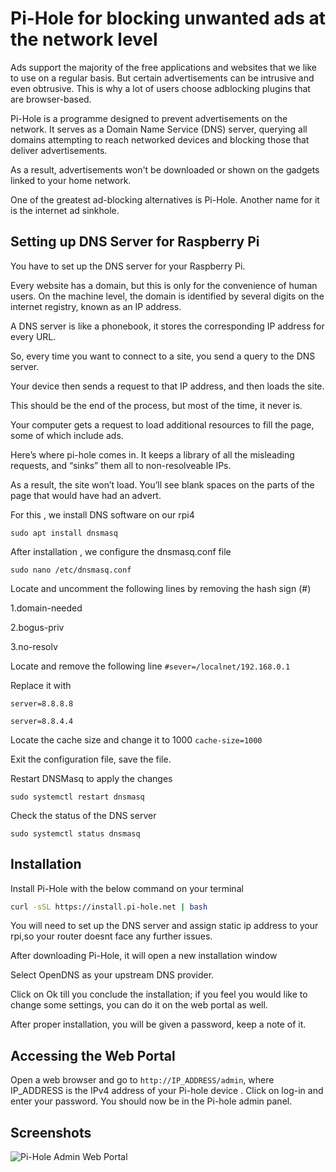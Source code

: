 
# Pi-Hole for blocking unwanted ads at the network level 

Ads support the majority of the free applications and websites that we like to use on a regular basis. But certain advertisements can be intrusive and even obtrusive. This is why a lot of users choose adblocking plugins that are browser-based.

Pi-Hole is a programme designed to prevent advertisements on the network. It serves as a Domain Name Service (DNS) server, querying all domains attempting to reach networked devices and blocking those that deliver advertisements.

As a result, advertisements won't be downloaded or shown on the gadgets linked to your home network.

One of the greatest ad-blocking alternatives is Pi-Hole. Another name for it is the internet ad sinkhole.




## Setting up DNS Server for Raspberry Pi

You have to set up the DNS server for your Raspberry Pi. 

Every website has a domain, but this is only for the convenience of human users. On the machine level, the domain is identified by several digits on the internet registry, known as an IP address.

A DNS server is like a phonebook, it stores the corresponding IP address for every URL.

So, every time you want to connect to a site, you send a query to the DNS server.

Your device then sends a request to that IP address, and then loads the site.

This should be the end of the process, but most of the time, it never is.

Your computer gets a request to load additional resources to fill the page, some of which include ads.

Here’s where pi-hole comes in. It keeps a library of all the misleading requests, and “sinks” them all to non-resolveable IPs.

As a result, the site won’t load. You’ll see blank spaces on the parts of the page that would have had an advert.

For this , we install DNS software on our rpi4
```
sudo apt install dnsmasq
```
After installation , we configure the  dnsmasq.conf file
```
sudo nano /etc/dnsmasq.conf
```
Locate and uncomment the following lines by removing the hash sign (#)

1.domain-needed 

2.bogus-priv

3.no-resolv

Locate and remove the following line
```#sever=/localnet/192.168.0.1```

Replace it with 
```
server=8.8.8.8

server=8.8.4.4 
```


Locate the cache size and change it to 1000
``` cache-size=1000 ```

Exit the configuration file, save the file.

Restart DNSMasq to apply the changes
```
sudo systemctl restart dnsmasq
```
Check the status of the DNS server
```
sudo systemctl status dnsmasq
```


## Installation

Install Pi-Hole with the below command on your terminal

```bash
curl -sSL https://install.pi-hole.net | bash
```
You will need to set up the DNS server and assign static ip address to your rpi,so your router doesnt face any further issues.


After downloading Pi-Hole, it will open a new installation window

Select OpenDNS as your upstream DNS provider.

Click on Ok till you conclude the installation; if you feel you would like to change some settings, you can do it on the web portal as well.

After proper installation, you will be given a password, keep a note of it.





## Accessing the Web Portal 
Open a web browser and go to ```http://IP_ADDRESS/admin```, where IP_ADDRESS is the IPv4 address of your Pi-hole device . Click on log-in and enter your password. You should now be in the Pi-hole admin panel.


## Screenshots

![Pi-Hole Admin Web Portal]([https://github.dev/rebek-007/pihole/blob/master/webportal.png])

